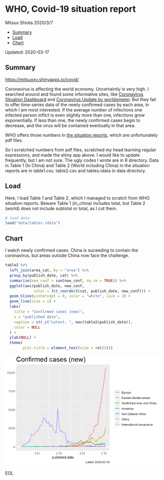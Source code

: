 WHO, Covid-19 situation report
================
Mitsuo Shiota
2020/3/7

  - [Summary](#summary)
  - [Load](#load)
  - [Chart](#chart)

Updated: 2020-03-17

## Summary

<https://mitsuoxv.shinyapps.io/covid/>

Coronavirus is affecting the world economy. Uncertaintiy is very high. I
searched around and found some informative sites, like [Coronavirus
Situation
Dashboard](https://who.maps.arcgis.com/apps/opsdashboard/index.html#/c88e37cfc43b4ed3baf977d77e4a0667)
and [Coronavirus Update by
worldometer](https://www.worldometers.info/coronavirus/). But they fail
to offer time-series data of the newly confirmed cases by each area, in
which I am most interested. If the average number of infections one
infected person inflict is even slightly more than one, infections grow
exponentially. If less than one, the newly confirmed cases begin to
decrease, and the virus will be contained eventually in that area.

WHO offers those numbers in [the situation
reports](https://www.who.int/emergencies/diseases/novel-coronavirus-2019/situation-reports/),
which are unfortunately pdf files.

So I scratched numbers from pdf files, scratched my head learning
regular expressions, and made the shiny app above. I would like to
update frequently, but I am not sure. The ugly codes I wrote are in R
directory. Data in Table 1 (In China) and Table 2 (World including
China) in the situation reports are in table1.csv, table2.csv and
tables.rdata in data directory.

## Load

Here, I load Table 1 and Table 2, which I managed to scratch from WHO
situation reports. Beware Table 1 (in\_china) includes total, but Table
2 (world) does not include subtotal or total, as I cut them.

``` r
# load data
load("data/tables.rdata")
```

## Chart

I watch newly confirmed cases. China is suceeding to contain the
coronavirus, but areas outside China now face the challenge.

``` r
table2 %>% 
  left_join(area_cat, by = "area") %>% 
  group_by(publish_date, cat) %>% 
  summarize(new_conf = sum(new_conf, na.rm = TRUE)) %>% 
  ggplot(aes(publish_date, new_conf,
             color = fct_reorder2(cat, publish_date, new_conf))) +
  geom_hline(yintercept = 0, color = "white", size = 2) +
  geom_line(size = 1) +
  labs(
    title = "Confirmed cases (new)",
    x = "published date",
    caption = str_c("Latest: ", max(table2$publish_date)),
    color = NULL
  ) +
  ylab(NULL) +
  theme(
        plot.title = element_text(size = rel(2)))
```

![](README_files/figure-gfm/chart-1.png)<!-- -->

EOL

